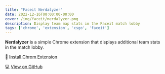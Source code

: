 ```yaml
---
title: "Faceit Nerdalyzer"
date: 2022-12-16T00:00:00-00:00
cover: /img/faceit/nerdalyzer.png
description: Display team map stats in the Faceit match lobby
tags: ['chrome', 'extension', 'csgo', 'faceit']
---
```


**Nerdalyzer** is a simple Chrome extension that displays additional team stats in the match lobby.

:rocket: [Install Chrom Extension](https://chrome.google.com/webstore/detail/faceit-nerdalyzer/jpblhiclbpjhnbobjhbmhhpddmcponbm)

:computer: [View on GitHub](https://github.com/WTFender/faceit-nerdalyzer)